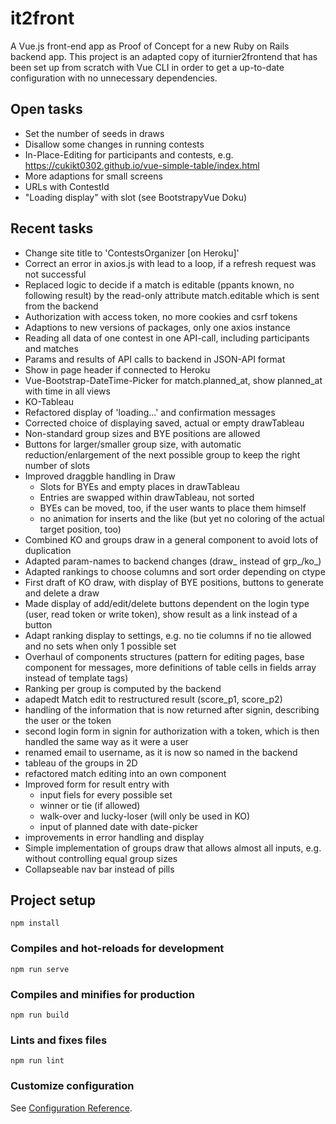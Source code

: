 # it2front

A Vue.js front-end app as Proof of Concept for a new Ruby on Rails backend app.
This project is an adapted copy of iturnier2frontend that has been set up from scratch with Vue CLI in order to get a up-to-date configuration with no unnecessary dependencies.

## Open tasks
- Set the number of seeds in draws
- Disallow some changes in running contests
- In-Place-Editing for participants and contests, e.g. https://cukikt0302.github.io/vue-simple-table/index.html
- More adaptions for small screens
- URLs with ContestId
- "Loading display" with slot <table-busy> (see BootstrapyVue Doku)

## Recent tasks
- Change site title to 'ContestsOrganizer [on Heroku]'
- Correct an error in axios.js with lead to a loop, if a refresh request was not successful
- Replaced logic to decide if a match is editable (ppants known, no following result) by the read-only attribute match.editable which is sent from the backend
- Authorization with access token, no more cookies and csrf tokens
- Adaptions to new versions of packages, only one axios instance
- Reading all data of one contest in one API-call, including participants and matches
- Params and results of API calls to backend in JSON-API format
- Show in page header if connected to Heroku
- Vue-Bootstrap-DateTime-Picker for match.planned_at, show planned_at with time in all views
- KO-Tableau
- Refactored display of 'loading...' and confirmation messages
- Corrected choice of displaying saved, actual or empty drawTableau
- Non-standard group sizes and BYE positions are allowed
- Buttons for larger/smaller group size, with automatic reduction/enlargement of the next possible group to keep the right number of slots
- Improved draggble handling in Draw
  - Slots for BYEs and empty places in drawTableau
  - Entries are swapped within drawTableau, not sorted
  - BYEs can be moved, too, if the user wants to place them himself
  - no animation for inserts and the like (but yet no coloring of the actual target position, too)
- Combined KO and groups draw in a general component to avoid lots of duplication
- Adapted param-names to backend changes (draw_ instead of grp_/ko_)
- Adapted rankings to choose columns and sort order depending on ctype
- First draft of KO draw, with display of BYE positions, buttons to generate and delete a draw
- Made display of add/edit/delete buttons dependent on the login type (user, read token or write token), show result as a link instead of a button
- Adapt ranking display to settings, e.g. no tie columns if no tie allowed and no sets when only 1 possible set
- Overhaul of components structures (pattern for editing pages, base component for messages, more definitions of table cells in fields array instead of template tags)
- Ranking per group is computed by the backend
- adapedt Match edit to restructured result (score_p1, score_p2)
- handling of the information that is now returned after signin, describing the user or the token
- second login form in signin for authorization with a token, which is then handled the same way as it were a user
- renamed email to username, as it is now so named in the backend
- tableau of the groups in 2D
- refactored match editing into an own component
- Improved form for result entry with
  - input fiels for every possible set
  - winner or tie (if allowed)
  - walk-over and lucky-loser (will only be used in KO)
  - input of planned date with date-picker
- improvements in error handling and display
- Simple implementation of groups draw that allows almost all inputs, e.g. without controlling equal group sizes
- Collapseable nav bar instead of pills


## Project setup
```
npm install
```

### Compiles and hot-reloads for development
```
npm run serve
```

### Compiles and minifies for production
```
npm run build
```

### Lints and fixes files
```
npm run lint
```

### Customize configuration
See [Configuration Reference](https://cli.vuejs.org/config/).
